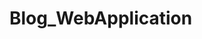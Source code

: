 # Blog_WebApplication
<link src="https://www.linkedin.com/posts/yash-bhayani-3328b4195_i-have-created-blog-app-in-mean-stack-technology-activity-7058473858973990913-bm9h?utm_source=share&utm_medium=member_desktop"></link>
